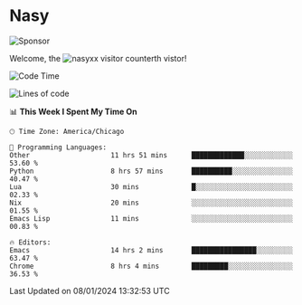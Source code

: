 # Nasy

<!--
<p align="center">
<img height="200" src="https://github-readme-stats.vercel.app/api?username=nasyxx&count_private=true&show_icons=true&theme=dracula&include_all_commits=true"/>
<img height="200" src="https://github-readme-stats.vercel.app/api/top-langs/?username=nasyxx&theme=dracula&hide=html,jupyter+notebook&count_private=true&show_icons=true"/>
</p>

  
----------------
-->

![Sponsor](https://img.shields.io/static/v1.svg?label=Sponsor&message=%E2%9D%A4&logo=GitHub&style=flat&color=pink)
 
Welcome, the ![nasyxx visitor counter](https://count.getloli.com/get/@nasyxx?theme=rule34)th vistor!
 
<!--START_SECTION:waka-->
![Code Time](http://img.shields.io/badge/Code%20Time-4%2C201%20hrs%2047%20mins-blue)

![Lines of code](https://img.shields.io/badge/From%20Hello%20World%20I%27ve%20Written-6.3%20million%20lines%20of%20code-blue)

📊 **This Week I Spent My Time On** 

```text
🕑︎ Time Zone: America/Chicago

💬 Programming Languages: 
Other                    11 hrs 51 mins      █████████████░░░░░░░░░░░░   53.60 % 
Python                   8 hrs 57 mins       ██████████░░░░░░░░░░░░░░░   40.47 % 
Lua                      30 mins             █░░░░░░░░░░░░░░░░░░░░░░░░   02.33 % 
Nix                      20 mins             ░░░░░░░░░░░░░░░░░░░░░░░░░   01.55 % 
Emacs Lisp               11 mins             ░░░░░░░░░░░░░░░░░░░░░░░░░   00.83 % 

🔥 Editors: 
Emacs                    14 hrs 2 mins       ████████████████░░░░░░░░░   63.47 % 
Chrome                   8 hrs 4 mins        █████████░░░░░░░░░░░░░░░░   36.53 % 
```


 Last Updated on 08/01/2024 13:32:53 UTC
<!--END_SECTION:waka-->

<!-- ![visitors](https://visitor-badge.laobi.icu/badge?page_id=nasyxx.nasyxx) -->
